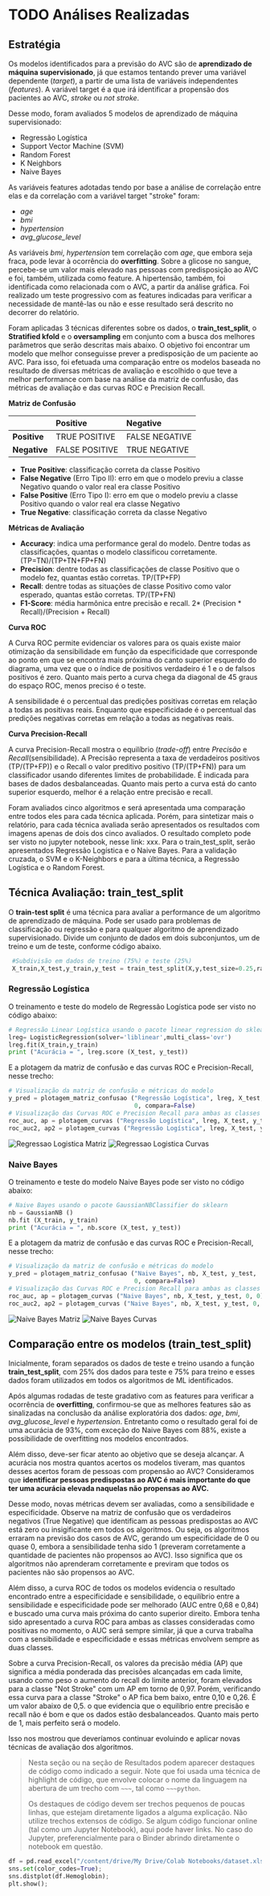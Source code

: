 # TODO Análises Realizadas
## Estratégia
Os modelos identificados para a previsão do AVC são de **aprendizado de máquina supervisionado**, já que estamos tentando prever uma variável dependente (*target*), a partir de uma lista de variáveis independentes (*features*). A variável target é a que irá identificar a propensão dos pacientes ao AVC, *stroke* ou *not stroke*.

Desse modo, foram avaliados 5 modelos de aprendizado de máquina supervisionado:

*   Regressão Logística
*   Support Vector Machine (SVM)
*   Random Forest
*   K Neighbors
*   Naive Bayes
 
As variáveis features adotadas tendo por base a análise de correlação entre elas e da correlação com a variável target "stroke" foram:

*   *age* 
*   *bmi*
*   *hypertension* 
*   *avg_glucose_level*

As variáveis *bmi*, *hypertension* tem correlação com *age*, que embora seja fraca, pode levar à ocorrência do **overfitting**.  Sobre a glicose no sangue, percebe-se um valor mais elevado nas pessoas com predisposição ao AVC e foi, também, utilizada como feature. A hipertensão, também, foi identificada como relacionada com o AVC, a partir da análise gráfica. Foi realizado um teste progressivo com as features indicadas para verificar a necessidade de mantê-las ou não e esse resultado será descrito no decorrer do relatório.

Foram aplicadas 3 técnicas diferentes sobre os dados, o **train_test_split**, o **Stratified kfold** e o **oversampling** em conjunto com a busca dos melhores parâmetros que serão descritas mais abaixo. O objetivo foi encontrar um modelo que melhor conseguisse prever a predisposição de um paciente ao AVC. Para isso, foi efetuada uma comparação entre os modelos baseada no resultado de diversas métricas de avaliação e escolhido o que teve a melhor performance com base na análise da matriz de confusão, das métricas de avaliação e das curvas ROC e Precision Recall.

**Matriz de Confusão**

| |      Positive                   | Negative       
|:-----| :------------------------------ | :------------- 
|**Positive** | TRUE POSITIVE | FALSE NEGATIVE
|**Negative** | FALSE POSITIVE| TRUE NEGATIVE

>
*   **True Positive**: classificação correta da classe Positivo
*   **False Negative** (Erro Tipo II): erro em que o modelo previu a classe Negativo quando o valor real era classe Positivo
*  **False Positive** (Erro Tipo I): erro em que o modelo previu a classe Positivo quando o valor real era classe Negativo
*  **True Negative**: classificação correta da classe Negativo

**Métricas de Avaliação**

*  **Accuracy**: indica uma performance geral do modelo. Dentre todas as classificações, quantas o modelo classificou corretamente. (TP=TN)/(TP+TN+FP+FN)
*  **Precision**: dentre todas as classificações de classe Positivo que o modelo fez, quantas estão corretas. TP/(TP+FP)
*  **Recall**: dentre todas as situações de classe Positivo como valor esperado, quantas estão corretas. TP/(TP+FN)
*  **F1-Score**: média harmônica entre precisão e recall. 2* (Precision * Recall)/(Precision + Recall)

**Curva ROC**

A Curva ROC permite evidenciar os valores para os quais existe maior otimização da sensibilidade em função da especificidade que corresponde ao ponto em que se encontra mais próxima do canto superior esquerdo do diagrama, uma vez que o o índice de positivos verdadeiro é 1 e o de falsos positivos é zero. Quanto mais perto a curva chega da diagonal de 45 graus do espaço ROC, menos preciso é o teste.

A sensibilidade é o percentual das predições positivas corretas em relação a todas as positivas reais. Enquanto que especificidade é o percentual das predições negativas corretas em relação a todas as negativas reais.

**Curva Precision-Recall**

A curva Precision-Recall mostra o equilíbrio (*trade-off*) entre *Precisão* e *Recall*(sensibilidade). A Precisão representa a taxa de verdadeiros positivos (TP/(TP+FP)) e o Recall o valor preditivo positivo (TP/(TP+FN)) para um classificador usando diferentes limites de probabilidade. É indicada para bases de dados desbalanceadas. Quanto mais perto a curva está do canto superior esquerdo, melhor é a relação entre precisão e recall.

Foram avaliados cinco algoritmos e será apresentada uma comparação entre todos eles para cada técnica aplicada. Porém, para sintetizar mais o relatório, para cada técnica avaliada serão apresentados os resultados com imagens apenas de dois dos cinco avaliados. O resultado completo pode ser visto no jupyter notebook, nesse link: xxx. Para o train_test_split, serão apresentados Regressão Logística e o Naive Bayes. Para a validação cruzada, o SVM e o K-Neighbors e para a última técnica, a Regressão Logística e o Random Forest.

## Técnica Avaliação: **train_test_split**

O **train-test split** é uma técnica para avaliar a performance de um algoritmo de aprendizado de máquina. Pode ser usado para problemas de classificação ou regressão e para qualquer algoritmo de aprendizado supervisionado. Divide um conjunto de dados em dois subconjuntos, um de treino e um de teste, conforme código abaixo.
~~~python
 #Subdivisão em dados de treino (75%) e teste (25%)
 X_train,X_test,y_train,y_test = train_test_split(X,y,test_size=0.25,random_state=42)
~~~~
### Regressão Logística
O treinamento e teste do modelo de Regressão Logística pode ser visto no código abaixo:
~~~python
# Regressão Linear Logística usando o pacote linear_regression do sklearn
lreg= LogisticRegression(solver='liblinear',multi_class='ovr')
lreg.fit(X_train,y_train)
print ("Acurácia = ", lreg.score (X_test, y_test))
~~~
E a plotagem da matriz de confusão e das curvas ROC e Precision-Recall, nesse trecho:
~~~python
# Visualização da matriz de confusão e métricas do modelo
y_pred = plotagem_matriz_confusao ("Regressão Logística", lreg, X_test, y_test, 
                                   0, compara=False)
# Visualização das Curvas ROC e Precision Recall para ambas as classes
roc_auc, ap = plotagem_curvas ("Regressão Logística", lreg, X_test, y_test, 0, 0)
roc_auc2, ap2 = plotagem_curvas ("Regressão Logística", lreg, X_test, y_test, 0, 1)
~~~
![Regressao Logistica Matriz](https://github.com/regivaldo717/C_A_D_S/blob/main/assets/Reg_Log_train_matriz.PNG)
![Regressao Logistica Curvas](https://github.com/regivaldo717/C_A_D_S/blob/main/assets/Reg_Log_train_curvas.PNG)


### Naive Bayes
O treinamento e teste do modelo Naive Bayes pode ser visto no código abaixo:
~~~python
# Naive Bayes usando o pacote GaussianNBClassifier do sklearn
nb = GaussianNB ()
nb.fit (X_train, y_train)
print ("Acurácia = ", nb.score (X_test, y_test))
~~~
E a plotagem da matriz de confusão e das curvas ROC e Precision-Recall, nesse trecho:
~~~python
# Visualização da matriz de confusão e métricas do modelo
y_pred = plotagem_matriz_confusao ("Naive Bayes", nb, X_test, y_test, 
                                   0, compara=False)
# Visualização das Curvas ROC e Precision Recall para ambas as classes
roc_auc, ap = plotagem_curvas ("Naive Bayes", nb, X_test, y_test, 0, 0)
roc_auc2, ap2 = plotagem_curvas ("Naive Bayes", nb, X_test, y_test, 0, 1)
~~~
![Naive Bayes Matriz](https://github.com/regivaldo717/C_A_D_S/blob/main/assets/Naive_bayes_train_matriz.PNG)
![Naive Bayes Curvas](https://github.com/regivaldo717/C_A_D_S/blob/main/assets/Naive_bayes_train_curvas.PNG)

## Comparação entre os modelos (train_test_split)

Inicialmente, foram separados os dados de teste e treino usando a função **train_test_split**, com 25% dos dados para teste e 75% para treino e esses dados foram utilizados em todos os algoritmos de ML identificados.

Após algumas rodadas de teste gradativo com as features para verificar a ocorrência de **overfitting**, confirmou-se que as melhores features são as sinalizadas na conclusão da análise exploratória dos dados: *age*, *bmi*, *avg_glucose_level* e *hypertension*. Entretanto como o resultado geral foi de uma acurácia de 93%, com exceção do Naive Bayes com 88%, existe a possibilidade de overfitting nos modelos encontrados.

Além disso, deve-ser ficar atento ao objetivo que se deseja alcançar. A acurácia nos mostra quantos acertos os modelos tiveram, mas quantos desses acertos foram de pessoas com propensão ao AVC? Consideramos que **identificar pessoas predispostas ao AVC é mais importante do que ter uma acurácia elevada naquelas não propensas ao AVC.**

Desse modo, novas métricas devem ser avaliadas, como a sensibilidade e especificidade. Observe na matriz de confusão que os verdadeiros negativos (True Negative) que identificam as pessoas predispostas ao AVC está zero ou insigificante em todos os algoritmos. Ou seja, os algoritmos erraram na previsão dos casos de AVC, gerando um especificidade de 0 ou quase 0, embora a sensibilidade tenha sido 1 (preveram corretamente a quantidade de pacientes não propensos ao AVC). Isso significa que os algoritmos não aprenderam corretamente e previram que todos os pacientes não são propensos ao AVC. 

Além disso, a curva ROC de todos os modelos evidencia o resultado encontrado entre a especificidade e sensibilidade, o equilíbrio entre a sensibilidade e especificidade pode ser melhorado (AUC entre 0,68 e 0,84) e buscado uma curva mais próxima do canto superior direito. Embora tenha sido apresentado a curva ROC para ambas as classes consideradas como positivas no momento, o AUC será sempre similar, já que a curva trabalha com a sensibilidade e especificidade e essas métricas envolvem sempre as duas classes. 

Sobre a curva Precision-Recall, os valores da precisão média (AP) que significa a média ponderada das precisões alcançadas em cada limite, usando como peso o aumento do recall do limite anterior, foram elevados para a classe "Not Stroke" com um AP em torno de 0,97. Porém, verificando essa curva para a classe "Stroke" o AP fica bem baixo, entre 0,10 e 0,26. É um valor abaixo de 0,5. o que evidencia que o equilíbrio entre precisão e recall não é bom e que os dados estão desbalanceados. Quanto mais perto de 1, mais perfeito será o modelo.

Isso nos mostrou que deveríamos continuar evoluindo e aplicar novas técnicas de avaliação dos algoritmos.


> Nesta seção ou na seção de Resultados podem aparecer destaques de código como indicado a seguir. Note que foi usada uma técnica de highlight de código, que envolve colocar o nome da linguagem na abertura de um trecho com `~~~`, tal como `~~~python`.
>
> Os destaques de código devem ser trechos pequenos de poucas linhas, que estejam diretamente ligados a alguma explicação. Não utilize trechos extensos de código. Se algum código funcionar online (tal como um Jupyter Notebook), aqui pode haver links. No caso do Jupyter, preferencialmente para o Binder abrindo diretamente o notebook em questão.

~~~python
df = pd.read_excel("/content/drive/My Drive/Colab Notebooks/dataset.xlsx");
sns.set(color_codes=True);
sns.distplot(df.Hemoglobin);
plt.show();
~~~
